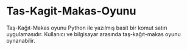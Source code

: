 # Tas-Kagit-Makas-Oyunu
Taş-Kağıt-Makas oyunu Python ile yazılmış basit bir komut satırı uygulamasıdır. Kullanıcı ve bilgisayar arasında taş-kağıt-makas oyunu oynanabilir. 
